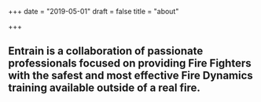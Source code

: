+++
date = "2019-05-01"
draft = false
title = "about"

+++

## Entrain is a collaboration of passionate professionals focused on providing Fire Fighters with the safest and most effective Fire Dynamics training available outside of a real fire. 
